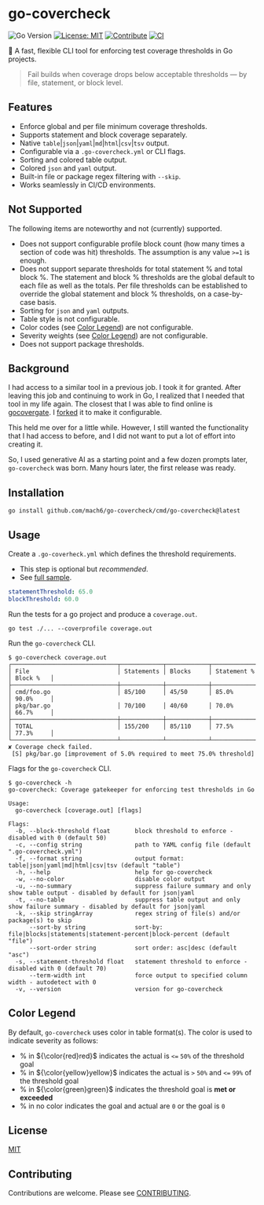 # go-covercheck

![Go Version](https://img.shields.io/badge/Go-1.24%2B-blue)
[![License: MIT](https://img.shields.io/badge/License-MIT-yellow.svg)](LICENSE)
[![Contribute](https://img.shields.io/badge/contributions-welcome-brightgreen.svg)](CONTRIBUTING.md)
[![CI](https://github.com/mach6/go-covercheck/actions/workflows/ci.yaml/badge.svg)](https://github.com/mach6/go-covercheck/actions/workflows/ci.yaml)

🚦 A fast, flexible CLI tool for enforcing test coverage thresholds in Go projects.

> Fail builds when coverage drops below acceptable thresholds — by file, statement, or block level.

## Features

- Enforce global and per file minimum coverage thresholds.
- Supports statement and block coverage separately.
- Native `table`|`json`|`yaml`|`md`|`html`|`csv`|`tsv` output. 
- Configurable via a `.go-covercheck.yml` or CLI flags.
- Sorting and colored table output.
- Colored `json` and `yaml` output.
- Built-in file or package regex filtering with `--skip`.
- Works seamlessly in CI/CD environments.

## Not Supported

The following items are noteworthy and not (currently) supported.

- Does not support configurable profile block count (how many times a section of code was hit) thresholds. The assumption 
  is any value `>=1` is enough.
- Does not support separate thresholds for total statement % and total block %. The statement and block % thresholds are
  the global default to each file as well as the totals. Per file thresholds can be established to override the global
  statement and block % thresholds, on a case-by-case basis.
- Sorting for `json` and `yaml` outputs.
- Table style is not configurable.
- Color codes (see [Color Legend](#Color-Legend)) are not configurable.
- Severity weights (see [Color Legend](#Color-Legend)) are not configurable.
- Does not support package thresholds.

## Background

I had access to a similar tool in a previous job. I took it for granted. After leaving this job and continuing to work 
in Go, I realized that I needed that tool in my life again. The closest that I was able to find online is 
[gocovergate](https://github.com/patrickhoefler/gocovergate). I [forked](https://github.com/mach6/gocovergate) it to
make it configurable. 

This held me over for a little while. However, I still wanted the functionality that I had
access to before, and I did not want to put a lot of effort into creating it.

So, I used generative AI as a starting point and a few dozen prompts later, `go-covercheck` was born. Many hours later,
the first release was ready.

## Installation

```shell
go install github.com/mach6/go-covercheck/cmd/go-covercheck@latest
```

## Usage

Create a `.go-coverheck.yml` which defines the threshold requirements.  

- This step is optional but _recommended_.
- See [full sample](samples/.go-covercheck.yml).

```yaml
statementThreshold: 65.0
blockThreshold: 60.0
```

Run the tests for a go project and produce a `coverage.out`.

```shell
go test ./... --coverprofile coverage.out
```

Run the `go-covercheck` CLI.

```text
$ go-covercheck coverage.out
┌──────────────────────────────┬────────────┬────────────┬──────────────┬───────────┐
│ File                         │ Statements │ Blocks     │ Statement %  │ Block %   │
├──────────────────────────────┼────────────┼────────────┼──────────────┼───────────┤
│ cmd/foo.go                   │ 85/100     │ 45/50      │ 85.0%        │ 90.0%     │
│ pkg/bar.go                   │ 70/100     │ 40/60      │ 70.0%        │ 66.7%     │
├──────────────────────────────┼────────────┼────────────┼──────────────┼───────────┤
│ TOTAL                        │ 155/200    │ 85/110     │ 77.5%        │ 77.3%     │
└──────────────────────────────┴────────────┴────────────┴──────────────┴───────────┘
✘ Coverage check failed.
 [S] pkg/bar.go [improvement of 5.0% required to meet 75.0% threshold]
```

Flags for the `go-covercheck` CLI.

```text
$ go-covercheck -h
go-covercheck: Coverage gatekeeper for enforcing test thresholds in Go

Usage:
  go-covercheck [coverage.out] [flags]

Flags:
  -b, --block-threshold float       block threshold to enforce - disabled with 0 (default 50)
  -c, --config string               path to YAML config file (default ".go-covercheck.yml")
  -f, --format string               output format: table|json|yaml|md|html|csv|tsv (default "table")
  -h, --help                        help for go-covercheck
  -w, --no-color                    disable color output
  -u, --no-summary                  suppress failure summary and only show table output - disabled by default for json|yaml
  -t, --no-table                    suppress table output and only show failure summary - disabled by default for json|yaml
  -k, --skip stringArray            regex string of file(s) and/or package(s) to skip
      --sort-by string              sort-by: file|blocks|statements|statement-percent|block-percent (default "file")
      --sort-order string           sort order: asc|desc (default "asc")
  -s, --statement-threshold float   statement threshold to enforce - disabled with 0 (default 70)
      --term-width int              force output to specified column width - autodetect with 0
  -v, --version                     version for go-covercheck

```

## Color Legend

By default, `go-covercheck` uses color in table format(s). The color is used to indicate severity as follows:

- % in ${\color{red}red}$ indicates the actual is `<=` `50%` of the threshold goal
- % in ${\color{yellow}yellow}$ indicates the actual is `>` `50%` and `<=` `99%` of the threshold goal 
- % in ${\color{green}green}$ indicates the threshold goal is **met or exceeded**
- % in no color indicates the goal and actual are `0` or the goal is `0`


## License

[MIT](LICENSE)

## Contributing

Contributions are welcome. Please see [CONTRIBUTING](CONTRIBUTING.md).
